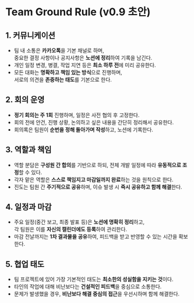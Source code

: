 # Team Ground Rule (v0.9 초안)

## 1. 커뮤니케이션

- 팀 내 소통은 **카카오톡**을 기본 채널로 하며,  
  중요한 결정 사항이나 공지사항은 **노션에 정리**하여 기록을 남긴다.
- 개인 일정 변경, 병결, 작업 지연 등은 **최소 하루 전**에 미리 공유한다.
- 모든 대화는 **명확하고 책임 있는 방식**으로 진행하며,  
  서로의 의견을 **존중하는 태도**를 기본으로 한다.


## 2. 회의 운영

- **정기 회의는 주 1회** 진행하며, 일정은 사전 협의 후 고정한다.
- 회의 전에 안건, 진행 상황, 논의하고 싶은 내용을 간단히 정리해서 공유한다.
- 회의록은 팀원이 **순번을 정해 돌아가며 작성**하고, 노션에 기록한다.


## 3. 역할과 책임

- 역할 분담은 **구성원 간 합의**를 기반으로 하되, 전체 개발 일정에 따라 **유동적으로 조정**할 수 있다.
- 각자 맡은 역할은 **스스로 책임지고 마감일까지 완료**하는 것을 원칙으로 한다.
- 진도는 팀원 간 **주기적으로 공유**하며, 이슈 발생 시 **즉시 공유하고 함께 해결**한다.


## 4. 일정과 마감

- 주요 일정(중간 보고, 최종 발표 등)은 **노션에 명확히 정리**하고,  
  각 팀원은 이를 **자신의 캘린더에도 등록**하여 관리한다.
- 마감 전날까지는 **1차 결과물을 공유**하여, 피드백을 받고 반영할 수 있는 시간을 확보한다.


## 5. 협업 태도

- 팀 프로젝트에 있어 가장 기본적인 태도는 **최소한의 성실함을 지키는 것**이다.
- 타인의 작업에 대해 비난보다는 **건설적인 피드백**을 중심으로 소통한다.
- 문제가 발생했을 경우, **비난보다 해결 중심의 접근**을 우선시하며 함께 해결한다.

